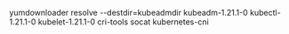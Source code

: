 yumdownloader resolve --destdir=kubeadmdir  kubeadm-1.21.1-0 kubectl-1.21.1-0 kubelet-1.21.1-0 cri-tools socat kubernetes-cni
